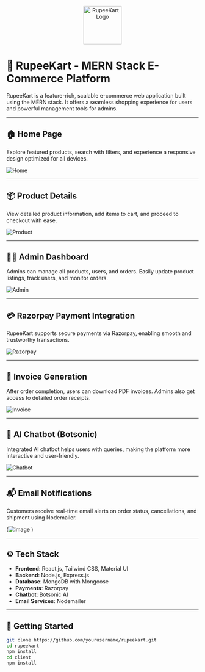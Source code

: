 <p align="center">
  <img src="https://github.com/user-attachments/assets/2c656324-7750-465c-b00a-7cbe0091628d" width="100" height="100" alt="RupeeKart Logo" />
</p>

# 🛒 RupeeKart - MERN Stack E-Commerce Platform

RupeeKart is a feature-rich, scalable e-commerce web application built using the MERN stack. It offers a seamless shopping experience for users and powerful management tools for admins.

---

## 🏠 Home Page

Explore featured products, search with filters, and experience a responsive design optimized for all devices.

![Home](https://github.com/user-attachments/assets/abbe6b2c-32f7-4d19-97f2-c3f96a9af54e)

---

## 📦 Product Details

View detailed product information, add items to cart, and proceed to checkout with ease.

![Product](https://github.com/user-attachments/assets/54df30ee-d2db-4dbe-a3d6-33262748fe84)

---

## 🧑‍💼 Admin Dashboard

Admins can manage all products, users, and orders. Easily update product listings, track users, and monitor orders.

![Admin](https://github.com/user-attachments/assets/385ec8ee-32ef-4f54-b936-9db56f09ef7a)

---

## 💳 Razorpay Payment Integration

RupeeKart supports secure payments via Razorpay, enabling smooth and trustworthy transactions.

![Razorpay](https://your-upload-url.com/razorpay-screenshot.png) <!-- Upload screenshot if available -->

---

## 🧾 Invoice Generation

After order completion, users can download PDF invoices. Admins also get access to detailed order receipts.

![Invoice](https://your-upload-url.com/invoice-screenshot.png)

---

## 🤖 AI Chatbot (Botsonic)

Integrated AI chatbot helps users with queries, making the platform more interactive and user-friendly.

![Chatbot](https://your-upload-url.com/chatbot-screenshot.png)

---

## 📬 Email Notifications

Customers receive real-time email alerts on order status, cancellations, and shipment using Nodemailer.

(![image](https://github.com/user-attachments/assets/3e18ffe6-8c23-4278-9914-313602b2fae3)
)


---

## ⚙️ Tech Stack

- **Frontend**: React.js, Tailwind CSS, Material UI  
- **Backend**: Node.js, Express.js  
- **Database**: MongoDB with Mongoose  
- **Payments**: Razorpay  
- **Chatbot**: Botsonic AI  
- **Email Services**: Nodemailer

---

## 🔧 Getting Started

```bash
git clone https://github.com/yourusername/rupeekart.git
cd rupeekart
npm install
cd client
npm install
